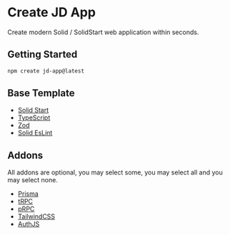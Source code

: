 # Create JD App

Create modern Solid / SolidStart web application within seconds.

## Getting Started

```bash
npm create jd-app@latest
```

## Base Template

- [Solid Start](https://github.com/solidjs/solid-start)
- [TypeScript](https://github.com/microsoft/TypeScript)
- [Zod](https://github.com/colinhacks/zod)
- [Solid EsLint](https://github.com/solidjs-community/eslint-plugin-solid)

## Addons

All addons are optional, you may select some, you may select all and you may select none.

- [Prisma](https://github.com/prisma/prisma)
- [tRPC](https://github.com/solidjs-community/mediakit/tree/main/packages/trpc)
- [pRPC](https://github.com/orjdev/prpc)
- [TailwindCSS](https://github.com/tailwindlabs/tailwindcss)
- [AuthJS](https://github.com/solidjs-community/mediakit/tree/main/packages/auth)

